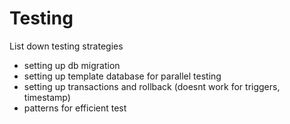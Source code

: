 # Testing

List down testing strategies
- setting up db migration
- setting up template database for parallel testing
- setting up transactions and rollback (doesnt work for triggers, timestamp)
- patterns for efficient test
